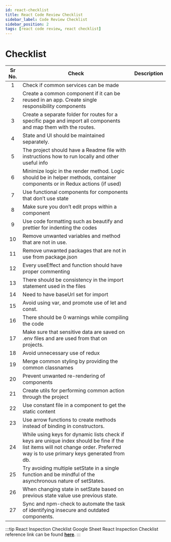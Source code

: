 ```yaml
---
id: react-checklist
title: React Code Review Checklist
sidebar_label: Code Review Checklist
sidebar_position: 2
tags: [react code review, react checklist]
---
```


# Checklist

Sr No. | Check | Description |
:-: | --- | --- 
1 | Check if common services can be made
2 | Create a common component if it can be reused in an app. Create single responsibility components
3 | Create a separate folder for routes for a specific page and import all components and map them with the routes.
4 | State and UI should be maintained separately.
5 | The project should have a Readme file with instructions how to run locally and other useful info
6 | Minimize logic in the render method. Logic should be in helper methods, container components or in Redux actions (if used)
7 | Use functional components for components that don’t use state
8 | Make sure you don’t edit props within a component
9 | Use code formatting such as beautify and prettier for indenting the codes
10 | Remove unwanted variables and method that are not in use.
11 | Remove unwanted packages that are not in use from package.json
12 | Every useEffect  and function should have proper commenting
13 | There should be consistency in the import statement used in the files
14 | Need to have baseUrl set for import
15 | Avoid using var, and promote use of let and const.
16 | There should be 0 warnings while compiling the code
17 | Make sure that sensitive data are saved on .env files and are used from that on projects.
18 | Avoid unnecessary use of redux 
19 | Merge common styling by providing the common classnames
20 | Prevent unwanted re-rendering of components
21 | Create utils for performing common action through the project
22 | Use constant file in a component to get the static content
23 | Use arrow functions to create methods instead of binding in constructors.
24 | While using keys for dynamic lists check if keys are unique index should be fine if the list items will not change order. Preferred way is to use primary keys generated from db.
25 | Try avoiding multiple setState in a single function and be mindful of the asynchronous nature of setStates.
26 | When changing state in setState based on previous state value use previous state.
27 | Sync and npm-check to automate the task of identifying insecure and outdated components. 

:::tip React Inspection Checklist Google Sheet
React Inspection Checklist reference link can be found [**here**](https://docs.google.com/spreadsheets/d/1kbpSVE_ysY8Is5qvuWfCDTTTMp_Wtt5js7FBZzqGODk/edit#gid=1281122238).
:::